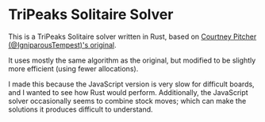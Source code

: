 # TriPeaks Solitaire Solver

This is a TriPeaks Solitaire solver written in Rust, based on [Courtney Pitcher (@IgniparousTempest)'s original](https://github.com/IgniparousTempest/javascript-tri-peaks-solitaire-solver).

It uses mostly the same algorithm as the original, but modified to be slightly more efficient (using fewer allocations).

I made this because the JavaScript version is very slow for difficult boards, and I wanted to see how Rust would perform. Additionally, the JavaScript solver occasionally seems to combine stock moves; which can make the solutions it produces difficult to understand.
